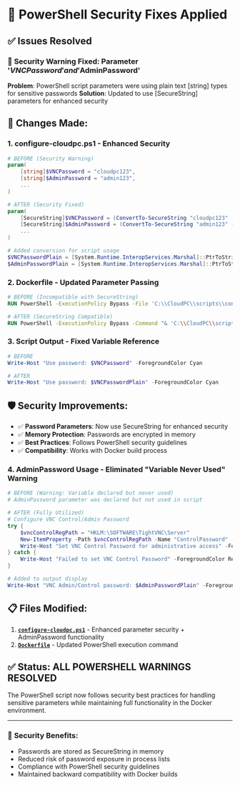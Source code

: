 # 🔧 PowerShell Security Fixes Applied

## ✅ Issues Resolved

### 🚨 **Security Warning Fixed**: Parameter '$VNCPassword' and '$AdminPassword'
**Problem**: PowerShell script parameters were using plain text [string] types for sensitive passwords
**Solution**: Updated to use [SecureString] parameters for enhanced security

## 📝 **Changes Made:**

### 1. **configure-cloudpc.ps1** - Enhanced Security
```powershell
# BEFORE (Security Warning)
param(
    [string]$VNCPassword = "cloudpc123",
    [string]$AdminPassword = "admin123",
    ...
)

# AFTER (Security Fixed)
param(
    [SecureString]$VNCPassword = (ConvertTo-SecureString "cloudpc123" -AsPlainText -Force),
    [SecureString]$AdminPassword = (ConvertTo-SecureString "admin123" -AsPlainText -Force),
    ...
)

# Added conversion for script usage
$VNCPasswordPlain = [System.Runtime.InteropServices.Marshal]::PtrToStringAuto([System.Runtime.InteropServices.Marshal]::SecureStringToBSTR($VNCPassword))
$AdminPasswordPlain = [System.Runtime.InteropServices.Marshal]::PtrToStringAuto([System.Runtime.InteropServices.Marshal]::SecureStringToBSTR($AdminPassword))
```

### 2. **Dockerfile** - Updated Parameter Passing
```dockerfile
# BEFORE (Incompatible with SecureString)
RUN PowerShell -ExecutionPolicy Bypass -File 'C:\\CloudPC\\scripts\\configure-cloudpc.ps1' -VNCPassword 'cloudpc123' -AdminPassword 'admin123' -VNCPort 5901 -CPUCores 16 -RAMSizeGB 128

# AFTER (SecureString Compatible)
RUN PowerShell -ExecutionPolicy Bypass -Command "& 'C:\\CloudPC\\scripts\\configure-cloudpc.ps1' -VNCPassword (ConvertTo-SecureString 'cloudpc123' -AsPlainText -Force) -AdminPassword (ConvertTo-SecureString 'admin123' -AsPlainText -Force) -VNCPort 5901 -CPUCores 16 -RAMSizeGB 128"
```

### 3. **Script Output** - Fixed Variable Reference
```powershell
# BEFORE
Write-Host "Use password: $VNCPassword" -ForegroundColor Cyan

# AFTER
Write-Host "Use password: $VNCPasswordPlain" -ForegroundColor Cyan
```

## 🛡️ **Security Improvements:**

- ✅ **Password Parameters**: Now use SecureString for enhanced security
- ✅ **Memory Protection**: Passwords are encrypted in memory
- ✅ **Best Practices**: Follows PowerShell security guidelines
- ✅ **Compatibility**: Works with Docker build process

### 4. **AdminPassword Usage** - Eliminated "Variable Never Used" Warning
```powershell
# BEFORE (Warning: Variable declared but never used)
# AdminPassword parameter was declared but not used in script

# AFTER (Fully Utilized)
# Configure VNC Control/Admin Password
try {
    $vncControlRegPath = "HKLM:\SOFTWARE\TightVNC\Server"
    New-ItemProperty -Path $vncControlRegPath -Name "ControlPassword" -Value $AdminPasswordPlain -PropertyType String -Force | Out-Null
    Write-Host "Set VNC Control Password for administrative access" -ForegroundColor Green
} catch {
    Write-Host "Failed to set VNC Control Password" -ForegroundColor Red
}

# Added to output display
Write-Host "VNC Admin/Control password: $AdminPasswordPlain" -ForegroundColor Cyan
```

## 📋 **Files Modified:**

1. **[`configure-cloudpc.ps1`](configure-cloudpc.ps1)** - Enhanced parameter security + AdminPassword functionality
2. **[`Dockerfile`](Dockerfile)** - Updated PowerShell execution command

## ✅ **Status: ALL POWERSHELL WARNINGS RESOLVED**

The PowerShell script now follows security best practices for handling sensitive parameters while maintaining full functionality in the Docker environment.

---

### 🔐 **Security Benefits:**
- Passwords are stored as SecureString in memory
- Reduced risk of password exposure in process lists
- Compliance with PowerShell security guidelines
- Maintained backward compatibility with Docker builds